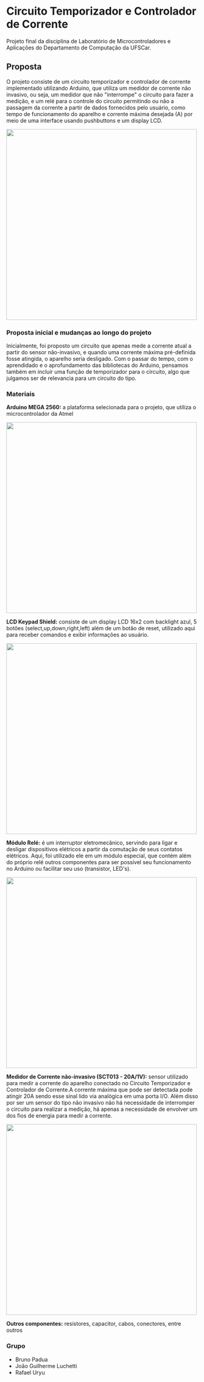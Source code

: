 # Circuito Temporizador e Controlador de Corrente 
Projeto final da disciplina de Laboratório de Microcontroladores e Aplicações do Departamento de Computação da UFSCar.

## Proposta 
O projeto consiste de um circuito temporizador e controlador de corrente implementado utilizando Arduino, que utiliza um medidor de corrente não invasivo, ou seja, um medidor que não "interrompe" o circuito para fazer a medição, e um relé para o controle do circuito permitindo ou não a passagem da corrente a partir de dados fornecidos pelo usuário, como tempo de funcionamento do aparelho e corrente máxima desejada (A) por meio de uma interface usando pushbuttons e um display LCD.

<img src="https://github.com/brunoinfo/teste-de-circuito/blob/master/Imagens/projeto_circuito_v_09_2.jpg" width="500">

### Proposta inicial e mudanças ao longo do projeto

Inicialmente, foi proposto um circuito que apenas mede a corrente atual a partir do sensor não-invasivo, e quando uma corrente máxima pré-definida fosse atingida, o aparelho seria desligado. Com o passar do tempo, com o aprendidado e o aprofundamento das bibliotecas do Arduino, pensamos também em incluir uma função de temporizador para o circuito, algo que julgamos ser de relevancia para um circuito do tipo.

### Materiais
**Arduino MEGA 2560:** a plataforma selecionada para o projeto, que utiliza o microcontrolador da Atmel
 
 <img src="https://github.com/testeminas/teste/blob/master/Imagens/arduino-mega.jpg" width="500">

**LCD Keypad Shield:** consiste de um display LCD 16x2 com backlight azul, 5 botões (select,up,down,right,left) além de um botão de reset, utilizado aqui para receber comandos e exibir informações ao usuário.
 
  <img src="https://github.com/testeminas/teste/blob/master/Imagens/lcd-shield.jpg" width="500">
  
**Módulo Relé:** é um interruptor eletromecânico, servindo para ligar e desligar dispositivos elétricos a partir da comutação de seus contatos elétricos. Aqui, foi utilizado ele em um módulo especial, que contém além do próprio relé outros componentes para ser possível seu funcionamento no Arduino ou facilitar seu uso (transistor, LED's).
 
  <img src="https://github.com/testeminas/teste/blob/master/Imagens/modulo-rele.jpg" width="500">
  
**Medidor de Corrente não-invasivo (SCT013 - 20A/1V):** sensor utilizado para medir a corrente do aparelho conectado no Circuito Temporizador e Controlador de Corrente.A corrente máxima que pode ser detectada pode atingir 20A sendo esse sinal lido via analógica em uma porta I/O. Além disso por ser um sensor do tipo não invasivo não há necessidade de interromper o circuito para realizar a medição, há apenas a necessidade de envolver um dos fios de energia para medir a corrente. 
 
 
  <img src="https://github.com/testeminas/teste/blob/master/Imagens/medidor-nao-invasivo.jpg" width="500">
 
**Outros componentes:** resistores, capacitor, cabos, conectores, entre outros

### Grupo
 - Bruno Padua
 - João Guilherme Luchetti 
 - Rafael Uryu
